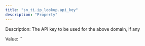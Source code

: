 ```yaml
---
title: "sn_ti.ip_lookup.api_key"
description: "Property"
---
```


Description: The API key to be used for the above domain, if any 

Value: ``